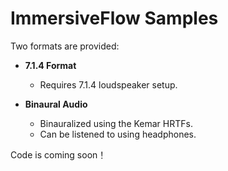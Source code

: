 # ImmersiveFlow Samples

Two formats are provided:

- **7.1.4 Format**  
  - Requires 7.1.4 loudspeaker setup.  

- **Binaural Audio**  
  - Binauralized using the Kemar HRTFs.  
  - Can be listened to using headphones.

Code is coming soon！
